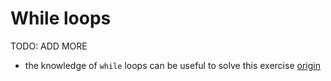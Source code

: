 # While loops

TODO: ADD MORE

- the knowledge of `while` loops can be useful to solve this exercise [origin](./exercise-concepts/variable-length-quantity.md)
